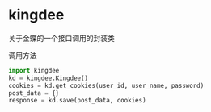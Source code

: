 # kingdee
关于金蝶的一个接口调用的封装类

调用方法

```python
import kingdee
kd = kingdee.Kingdee()
cookies = kd.get_cookies(user_id, user_name, password)
post_data = {}
response = kd.save(post_data, cookies)
```
